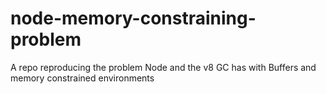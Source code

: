 # node-memory-constraining-problem
A repo reproducing the problem Node and the v8 GC has with Buffers and memory constrained environments
